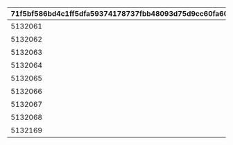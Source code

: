 |71f5bf586bd4c1ff5dfa59374178737fbb48093d75d9cc60fa609535ff2f01c3|1488b6a734fe1619ef378931a0ed71377edfe277e055a32372b9f5e07881fbf1|fe68a8a6958268f2d0cb9184ecbc62bce23e4620d0de503da5b450ca09189586|7b42625a94fb4818566091cbb09f3d994c4438855230190ae91cc7d72b954954|133df43bb47557eadb953a579dc7ac1b042eeab3285843ea38595e6532f35fdf|b49a67cec399cafee39ba9014f82ed59e4c5ae48097aad1810fdf79811ae17d5|bf687d90f3a240ac3567217607edb262d03e6517321dcc21aaa314339c09c196|ed06d3724b3200aa3081fae733599c3bab0fd1f53db8617cca4a9dc56e992e50|13d9a7728d11481be4ed7172b6fad28bc425b72bf5ce81ea72a5d467581e17d7|897f9d06fd94c22342961020cbf40b5469ea142dfea9450132f8795872994fee|d85165400fe74b1f263d5012a6027ccba4f751fd403a6291621e695545c15044|968ce108d13de1971327b4f1ba4b8e72c96047618eba8923adae648a5710e77e|67abbeeafce83d58f62a02b221baa974d80524a4344af0e6723dfbb1cf02a93b|
| --- | --- | --- | --- | --- | --- | --- | --- | --- | --- | --- | --- | --- |
|5132061|10132|12月1日的章节|充满焦虑与不安的准备期|10132110|2025/8/14 11:00:00|0|1|-389|220|8|91002|35|
|5132062|10132|12月10日的章节|芝士牵起的缘分|0|2025/8/14 11:00:00|5132061|10|174|8|8|91002|35|
|5132063|10132|12月15日的章节|被铭刻的别名|0|2025/8/15 5:00:00|5132062|15|171|-97|8|91002|35|
|5132064|10132|12月20日的章节|精明制作人如是说|0|2025/8/15 5:00:00|5132063|20|-355|-98|8|91002|35|
|5132065|10132|12月21日的章节|华美的衣服|0|2025/8/16 5:00:00|5132064|21|-364|114|8|91002|35|
|5132066|10132|12月22日的章节|圣诞节的玫瑰香气|0|2025/8/16 5:00:00|5132065|22|-222|7|8|91002|35|
|5132067|10132|12月23日的章节|融雪的预感|0|2025/8/16 5:00:00|5132066|23|45|113|8|91002|35|
|5132068|10132|12月24日的章节|心驰神往的圣夜|0|2025/8/17 5:00:00|5132067|24|-38|117|8|91002|35|
|5132169|10132|12月25日的章节|宴会前夕|0|2025/8/17 5:00:00|5132068|25|0|0|16|9000230|1|